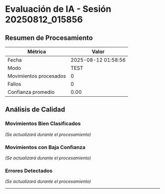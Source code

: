 # Evaluación de IA - Sesión 20250812_015856

## Resumen de Procesamiento

| Métrica | Valor |
|---------|-------|
| Fecha | 2025-08-12 01:58:56 |
| Modo | TEST |
| Movimientos procesados | 0 |
| Fallos | 0 |
| Confianza promedio | 0.00 |

## Análisis de Calidad

### Movimientos Bien Clasificados
_(Se actualizará durante el procesamiento)_

### Movimientos con Baja Confianza
_(Se actualizará durante el procesamiento)_

### Errores Detectados
_(Se actualizará durante el procesamiento)_

---

